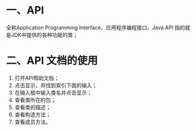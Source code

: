 # 一、API

全称Application Programming Interface，应用程序编程接口，Java API 指的就是JDK中提供的各种功能的类；

# 二、API 文档的使用

1. 打开API帮助文档；
2. 点击显示，并找到索引下面的输入；
3. 在输入框中输入类名并点击显示；
4. 查看类所在的包；
5. 查看类的描述；
6. 查看构造方法；
7. 查看成员方法。
